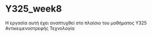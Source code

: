 # Y325_week8

Η εργασία αυτή έχει αναπτυχθεί στο πλαίσιο του μαθήματος Υ325 Αντικειμενοστρεφής Τεχνολογία
